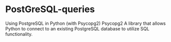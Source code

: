 # PostGreSQL-queries
Using PostgreSQL in Python (with Psycopg2)
Psycopg2
A library that allows Python to connect to an existing PostgreSQL database to utilize SQL functionality.

